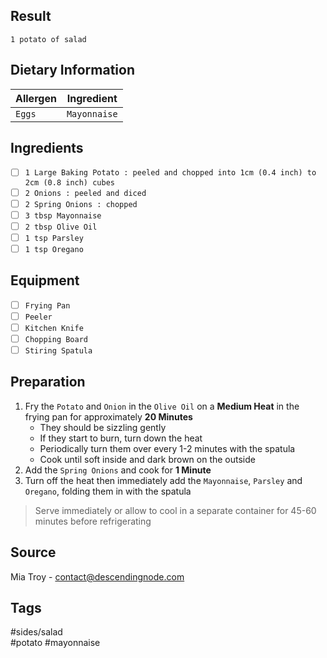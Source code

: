 ## Result
`1 potato of salad`
## Dietary Information
| Allergen | Ingredient |
| -------- | ------ |
| `Eggs`   | `Mayonnaise` |
## Ingredients
- [ ] `1 Large Baking Potato : peeled and chopped into 1cm (0.4 inch) to 2cm (0.8 inch) cubes`
- [ ] `2 Onions : peeled and diced`
- [ ] `2 Spring Onions : chopped`
- [ ] `3 tbsp Mayonnaise`
- [ ] `2 tbsp Olive Oil`
- [ ] `1 tsp Parsley`
- [ ] `1 tsp Oregano`
## Equipment
- [ ] `Frying Pan`
- [ ] `Peeler`
- [ ] `Kitchen Knife`
- [ ] `Chopping Board`
- [ ] `Stiring Spatula`
## Preparation
1. Fry the `Potato` and `Onion` in the `Olive Oil` on a **Medium Heat** in the frying pan for approximately **20 Minutes**
   - They should be sizzling gently
   - If they start to burn, turn down the heat
   - Periodically turn them over every 1-2 minutes with the spatula
   - Cook until soft inside and dark brown on the outside
2. Add the `Spring Onions` and cook for **1 Minute**
3. Turn off the heat then immediately add the `Mayonnaise`, `Parsley` and `Oregano`, folding them in with the spatula
> Serve immediately or allow to cool in a separate container for 45-60 minutes before refrigerating
## Source
Mia Troy - contact@descendingnode.com
## Tags
#sides/salad<br>
#potato #mayonnaise
